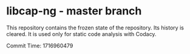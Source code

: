 # libcap-ng - master branch

This repository contains the frozen state of the repository.
Its history is cleared. It is used only for static code
analysis with Codacy.

Commit Time: 1716960479